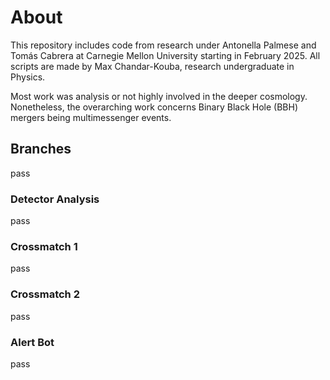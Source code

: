 # About

This repository includes code from research under Antonella Palmese and Tomás Cabrera at Carnegie Mellon University starting in February 2025.
All scripts are made by Max Chandar-Kouba, research undergraduate in Physics.

Most work was analysis or not highly involved in the deeper cosmology. Nonetheless, the overarching work concerns Binary Black Hole (BBH) mergers being multimessenger events.

## Branches
pass

### Detector Analysis
pass

### Crossmatch 1
pass

### Crossmatch 2
pass

### Alert Bot
pass
